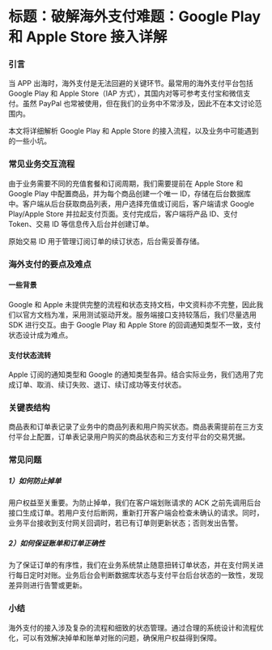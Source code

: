 # 标题：破解海外支付难题：Google Play 和 Apple Store 接入详解

### 引言

当 APP 出海时，海外支付是无法回避的关键环节。最常用的海外支付平台包括 Google Play 和 Apple Store（IAP 方式），其国内对等可参考支付宝和微信支付。虽然 PayPal 也常被使用，但在我们的业务中不常涉及，因此不在本文讨论范围内。

本文将详细解析 Google Play 和 Apple Store 的接入流程，以及业务中可能遇到的一些小坑。

### 常见业务交互流程

由于业务需要不同的充值套餐和订阅周期，我们需要提前在 Apple Store 和 Google Play 中配置商品，并为每个商品创建一个唯一 ID，存储在后台数据库中。客户端从后台获取商品列表，用户选择充值或订阅后，客户端请求 Google Play/Apple Store 并拉起支付页面。支付完成后，客户端将产品 ID、支付 Token、交易 ID 等信息传入后台并创建订单。

原始交易 ID 用于管理订阅订单的续订状态，后台需妥善存储。

### 海外支付的要点及难点

#### 一些背景

Google 和 Apple 未提供完整的流程和状态支持文档，中文资料亦不完整，因此我们以官方文档为准，采用测试驱动开发。服务端接口支持较落后，我们尽量选用 SDK 进行交互。由于 Google Play 和 Apple Store 的回调通知类型不一致，支付状态设计成为难点。

#### 支付状态流转

Apple 订阅的通知类型和 Google 的通知类型各异。结合实际业务，我们选用了完成订单、取消、续订失败、退订、续订成功等支付状态。

### 关键表结构

商品表和订单表记录了业务中的商品列表和用户购买状态。商品表需提前在三方支付平台上配置，订单表记录用户购买的商品状态和三方支付平台的交易凭据。

### 常见问题

##### 1）如何防止掉单

用户权益至关重要。为防止掉单，我们在客户端划账请求的 ACK 之前先调用后台接口生成订单。若用户支付后断网，重新打开客户端会检查未确认的请求。同时，业务平台接收到支付网关回调时，若已有订单则更新状态；否则发出告警。

##### 2）如何保证账单和订单正确性

为了保证订单的有序性，我们在业务系统禁止随意扭转订单状态，并在支付网关进行每日定时对账。业务后台会判断数据库状态与支付平台后台状态的一致性，发现差异则进行告警或更新。

### 小结

海外支付的接入涉及复杂的流程和细致的状态管理。通过合理的系统设计和流程优化，可以有效解决掉单和账单对账的问题，确保用户权益得到保障。